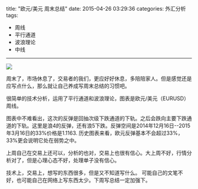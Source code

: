title: "欧元/美元 周末总结"
date: 2015-04-26 03:29:36
categories: 外汇分析
tags: 
- 周线
- 平行通道
- 波浪理论
- 中线
---
![](http://eurusd.qiniudn.com/60.png)

周末了，市场休息了，交易者的我们，更应好好休息，多陪陪家人。但是感觉还是应写点什么，那么就让自己养成写周末总结的习惯吧。

很简单的技术分析，运用了平行通道和波浪理论，图表是欧元/美元（EURUSD）周线。

图表中不难看出，这次的反弹是回抽次级下跌通道的下轨。之后会跌向主要下跌通道的下轨。这里是浪4的反弹，还有浪5下跌。反弹空间是2014年12月16日--2015年3月16日的33%价格是1.1163. 历史图表来看，欧元反弹基本不会超过33%，33%更会说明它处在弱势之中。

上周自己在交易上还可以，分析的也对，交易上也很有信心。大上周不好，行情分析对了，但是心理心态不好，处理单子没有信心。

技术上，交易上，想写的东西很多，但是又不知道写什么。 可能自己的文笔不好，也可能自己在网络上写东西太少。下周写总结一定加强下。

